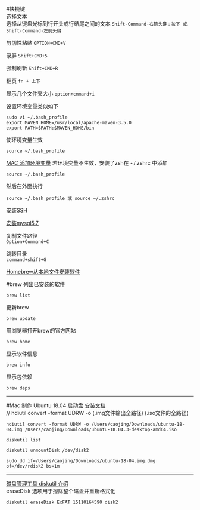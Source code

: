 #快捷键  
[选择文本](https://support.apple.com/zh-cn/guide/voiceover/mchlp2741/8/mac/10.13)  
选择从键盘光标到行开头或行结尾之间的文本
`Shift-Command-右箭头键：按下 或 Shift-Command-左箭头键`  

剪切性粘贴
`OPTION+CMD+V`

录屏
`Shift+CMD+5`

强制刷新
`Shift+CMD+R`

翻页
`fn + 上下`

显示几个文件夹大小
`option+cmmand+i`

设置环境变量类似如下  
```shell script
sudo vi ~/.bash_profile
export MAVEN_HOME=/usr/local/apache-maven-3.5.0
export PATH=$PATH:$MAVEN_HOME/bin
```
使环境变量生效
```shell script
source ~/.bash_profile
```
[MAC 添加环境变量](https://juejin.im/post/5da9da9d6fb9a04e0762e2a1)
若环境变量不生效，安装了zsh在 ~/.zshrc 中添加
```shell script
source ~/.bash_profile
```
然后在外面执行
```shell script
source ~/.bash_profile 或 source ~/.zshrc
```

[安装SSH](https://blog.csdn.net/yamaxifeng_132/article/details/54932873)

[安装mysql5.7](https://www.cnblogs.com/kimbo/p/8724595.html)  

复制文件路径  
`Option+Command+C`  

跳转目录  
`command+shift+G` 

[Homebrew从本地文件安装软件](https://blog.csdn.net/Piasy/article/details/44219237)  

#brew
列出已安装的软件
```shell script
brew list           
```
更新brew
```shell script
brew update     
```
用浏览器打开brew的官方网站
```shell script
brew home       
```
显示软件信息
```shell script
brew info         
```
显示包依赖
```shell script
brew deps        
```
---
#Mac 制作 Ubuntu 18.04 启动盘
[安装文档](https://www.jianshu.com/p/0abdd301e0d6)  
// hdiutil convert -format UDRW -o (.img文件输出全路径) (.iso文件的全路径)
```shell script
hdiutil convert -format UDRW -o /Users/caojing/Downloads/ubuntu-18-04.img /Users/caojing/Downloads/ubuntu-18.04.3-desktop-amd64.iso
```
```shell script
diskutil list
```
```shell script
diskutil unmountDisk /dev/disk2
```
```shell script
sudo dd if=/Users/caojing/Downloads/ubuntu-18-04.img.dmg of=/dev/rdisk2 bs=1m
```
---
[磁盘管理工具 diskutil 介绍](https://www.jianshu.com/p/6a1f365617ad)   
eraseDisk 选项用于擦除整个磁盘并重新格式化  
```shell script
diskutil eraseDisk ExFAT 15110164590 disk2  
```


